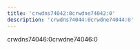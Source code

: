 ```yaml
---
title: 'crwdns74042:0crwdne74042:0'
description: 'crwdns74044:0crwdne74044:0'
---
```



crwdns74046:0crwdne74046:0
